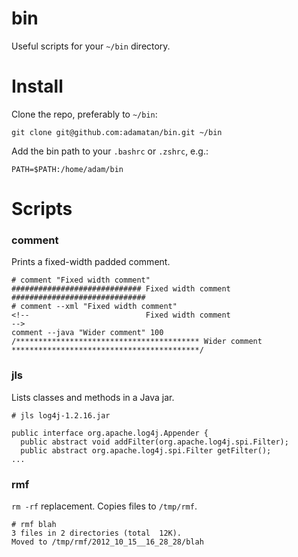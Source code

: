 bin
===

Useful scripts for your `~/bin` directory.

# Install

Clone the repo, preferably to `~/bin`:

    git clone git@github.com:adamatan/bin.git ~/bin

Add the bin path to your `.bashrc` or `.zshrc`, e.g.:

    PATH=$PATH:/home/adam/bin

# Scripts

### comment

Prints a fixed-width padded comment.

    # comment "Fixed width comment"
    ############################# Fixed width comment ##############################
    # comment --xml "Fixed width comment"
    <!--                          Fixed width comment                            -->
    comment --java "Wider comment" 100
    /***************************************** Wider comment ******************************************/

### jls

Lists classes and methods in a Java jar.

    # jls log4j-1.2.16.jar
   
    public interface org.apache.log4j.Appender {
      public abstract void addFilter(org.apache.log4j.spi.Filter);
      public abstract org.apache.log4j.spi.Filter getFilter();
    ...

### rmf

`rm -rf` replacement. Copies files to `/tmp/rmf`.

    # rmf blah
    3 files in 2 directories (total  12K).
    Moved to /tmp/rmf/2012_10_15__16_28_28/blah
    
